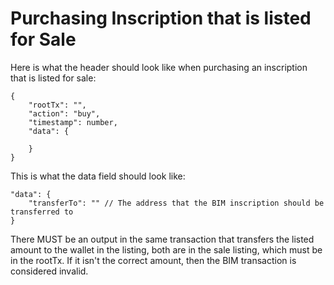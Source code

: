 # Purchasing Inscription that is listed for Sale

Here is what the header should look like when purchasing an inscription that is listed for sale:

```
{
    "rootTx": "",
    "action": "buy",
    "timestamp": number,
    "data": {

    }
}
```

This is what the data field should look like:

```
"data": {
    "transferTo": "" // The address that the BIM inscription should be transferred to
}
```

There MUST be an output in the same transaction that transfers the listed amount to the wallet in the listing, both are in the sale listing, which must be in the rootTx. If it isn't the correct amount, then the BIM transaction is considered invalid.
